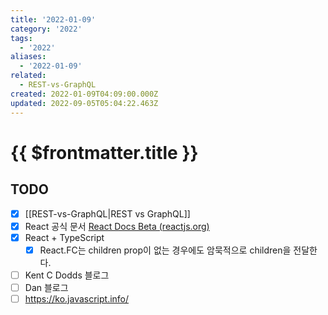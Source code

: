 ```yaml
---
title: '2022-01-09'
category: '2022'
tags:
  - '2022'
aliases:
  - '2022-01-09'
related:
  - REST-vs-GraphQL
created: 2022-01-09T04:09:00.000Z
updated: 2022-09-05T05:04:22.463Z
---
```


# {{ $frontmatter.title }}

## TODO

- [x] [[REST-vs-GraphQL|REST vs GraphQL]]
- [x] React 공식 문서 [React Docs Beta (reactjs.org)](https://beta.reactjs.org/)
- [x] React + TypeScript
  - [x] React.FC는 children prop이 없는 경우에도 암묵적으로 children을 전달한다.
- [ ] Kent C Dodds 블로그
- [ ] Dan 블로그
- [ ] https://ko.javascript.info/
